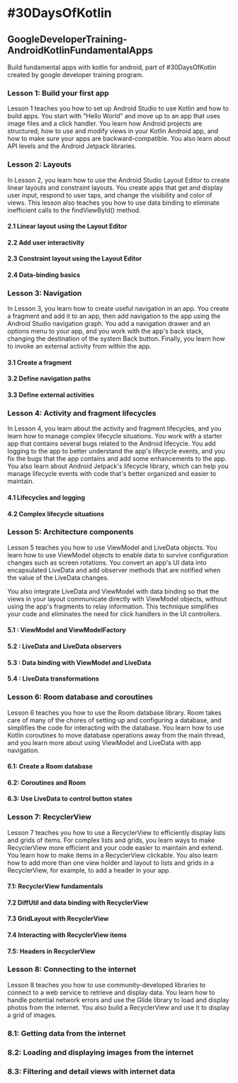 # #30DaysOfKotlin
## GoogleDeveloperTraining-AndroidKotlinFundamentalApps
Build fundamental apps with kotlin for android, part of #30DaysOfKotlin created by google developer
training program.

### Lesson 1: Build your first app
Lesson 1 teaches you how to set up Android Studio to use Kotlin and how to build apps. You start
with "Hello World" and move up to an app that uses image files and a click handler. You learn how
Android projects are structured, how to use and modify views in your Kotlin Android app, and how to
 make sure your apps are backward-compatible. You also learn about API levels and the Android
 Jetpack libraries.

### Lesson 2: Layouts
In Lesson 2, you learn how to use the Android Studio Layout Editor to create linear layouts and
constraint layouts. You create apps that get and display user input, respond to user taps, and
change the visibility and color of views. This lesson also teaches you how to use data binding to
eliminate inefficient calls to the findViewById() method.

#### 2.1 Linear layout using the Layout Editor
#### 2.2 Add user interactivity
#### 2.3 Constraint layout using the Layout Editor
#### 2.4 Data-binding basics

### Lesson 3: Navigation
In Lesson 3, you learn how to create useful navigation in an app. You create a fragment and add it
to an app, then add navigation to the app using the Android Studio navigation graph. You add a
navigation drawer and an options menu to your app, and you work with the app's back stack, changing
 the destination of the system Back button. Finally, you learn how to invoke an external activity
 from within the app.

#### 3.1 Create a fragment
#### 3.2 Define navigation paths
#### 3.3 Define external activities

### Lesson 4: Activity and fragment lifecycles
In Lesson 4, you learn about the activity and fragment lifecycles, and you learn how to manage
complex lifecycle situations. You work with a starter app that contains several bugs related to the
Android lifecycle. You add logging to the app to better understand the app's lifecycle events, and
you fix the bugs that the app contains and add some enhancements to the app. You also learn about
Android Jetpack's lifecycle library, which can help you manage lifecycle events with code that's
better organized and easier to maintain.

#### 4.1 Lifecycles and logging
#### 4.2 Complex lifecycle situations

### Lesson 5: Architecture components
Lesson 5 teaches you how to use ViewModel and LiveData objects. You learn how to use ViewModel
objects to enable data to survive configuration changes such as screen rotations. You convert an
app's UI data into encapsulated LiveData and add observer methods that are notified when the value
of the LiveData changes.

You also integrate LiveData and ViewModel with data binding so that the views in your layout
communicate directly with ViewModel objects, without using the app's fragments to relay information.
This technique simplifies your code and eliminates the need for click handlers in the UI controllers.

#### 5.1 : ViewModel and ViewModelFactory
#### 5.2 : LiveData and LiveData observers
#### 5.3 : Data binding with ViewModel and LiveData
#### 5.4 : LiveData transformations

### Lesson 6: Room database and coroutines
Lesson 6 teaches you how to use the Room database library. Room takes care of many of the chores of
setting up and configuring a database, and simplifies the code for interacting with the database.
You learn how to use Kotlin coroutines to move database operations away from the main thread, and
you learn more about using ViewModel and LiveData with app navigation.

#### 6.1: Create a Room database
#### 6.2: Coroutines and Room
#### 6.3: Use LiveData to control button states

### Lesson 7: RecyclerView
Lesson 7 teaches you how to use a RecyclerView to efficiently display lists and grids of items. For
complex lists and grids, you learn ways to make RecyclerView more efficient and your code easier to
maintain and extend. You learn how to make items in a RecyclerView clickable. You also learn how to
add more than one view holder and layout to lists and grids in a RecyclerView, for example, to add
a header in your app.

#### 7.1: RecyclerView fundamentals
#### 7.2 DiffUtil and data binding with RecyclerView
#### 7.3 GridLayout with RecyclerView
#### 7.4 Interacting with RecyclerView items
#### 7.5: Headers in RecyclerView

### Lesson 8: Connecting to the internet
Lesson 8 teaches you how to use community-developed libraries to connect to a web service to
retrieve and display data. You learn how to handle potential network errors and use the Glide
library to load and display photos from the internet. You also build a RecyclerView and use it to
display a grid of images.

### 8.1: Getting data from the internet
### 8.2: Loading and displaying images from the internet
### 8.3: Filtering and detail views with internet data